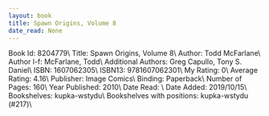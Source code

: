 ```yaml
---
layout: book
title: Spawn Origins, Volume 8
date_read: None
---
```


Book Id: 8204779\ 
Title: Spawn Origins, Volume 8\ 
Author: Todd McFarlane\ 
Author l-f: McFarlane, Todd\ 
Additional Authors: Greg Capullo, Tony S. Daniel\ 
ISBN: 1607062305\ 
ISBN13: 9781607062301\ 
My Rating: 0\ 
Average Rating: 4.16\ 
Publisher: Image Comics\ 
Binding: Paperback\ 
Number of Pages: 160\ 
Year Published: 2010\ 
Date Read: \ 
Date Added: 2019/10/15\ 
Bookshelves: kupka-wstydu\ 
Bookshelves with positions: kupka-wstydu (#217)\ 


